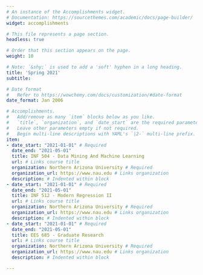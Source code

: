 ```yaml
---
# An instance of the Accomplishments widget.
# Documentation: https://sourcethemes.com/academic/docs/page-builder/
widget: accomplishments

# This file represents a page section.
headless: true

# Order that this section appears on the page.
weight: 10

# Note: `&shy;` is used to add a 'soft' hyphen in a long heading.
title: 'Spring 2021'
subtitle:

# Date format
#   Refer to https://wowchemy.com/docs/customization/#date-format
date_format: Jan 2006

# Accomplishments.
#   Add/remove as many `item` blocks below as you like.
#   `title`, `organization`, and `date_start` are the required parameters.
#   Leave other parameters empty if not required.
#   Begin multi-line descriptions with YAML's `|2-` multi-line prefix.
item:
- date_start: "2021-01-01" # Required
  date_end: "2021-05-01"
  title: INF 504 - Data Mining And Machine Learning
  url: # Links course title
  organization: Northern Arizona University # Required
  organization_url: https://www.nau.edu # Links organization
  description: # Indented within block
- date_start: "2021-01-01" # Required
  date_end: "2021-05-01"
  title: INF 512 - Modern Regression II
  url: # Links course title
  organization: Northern Arizona University # Required
  organization_url: https://www.nau.edu # Links organization
  description: # Indented within block
- date_start: "2021-01-01" # Required
  date_end: "2021-05-01"
  title: EES 685 - Graduate Research
  url: # Links course title
  organization: Northern Arizona University # Required
  organization_url: https://www.nau.edu # Links organization
  description: # Indented within block

---
```

